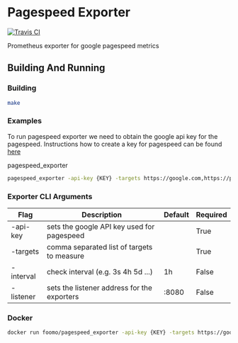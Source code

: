# Pagespeed Exporter
[![Travis CI](https://travis-ci.org/foomo/pagespeed_exporter.svg?branch=master)](https://travis-ci.org/foomo/pagespeed_exporter)

Prometheus exporter for google pagespeed metrics


## Building And Running

### Building

```sh
make
```

### Examples 

To run pagespeed exporter we need to obtain the google api key for the pagespeed. 
Instructions how to create a key for pagespeed can be found [here](https://developers.google.com/speed/docs/insights/v2/first-app)

pagespeed_exporter <arguments>

```sh
pagespeed_exporter -api-key {KEY} -targets https://google.com,https://prometheus.io -listener :80
```

### Exporter CLI Arguments

| Flag      | Description                                 | Default | Required |
|-----------|---------------------------------------------|---------|----------|
| -api-key  | sets the google API key used for pagespeed  |         | True     |
| -targets  | comma separated list of targets to measure  |         | True     |
| -interval | check interval (e.g. 3s 4h 5d ...)          | 1h      | False    |
| -listener | sets the listener address for the exporters | :8080   | False    |


### Docker

```sh
docker run foomo/pagespeed_exporter -api-key {KEY} -targets https://google.com,https://prometheus.io -listener :80
```
